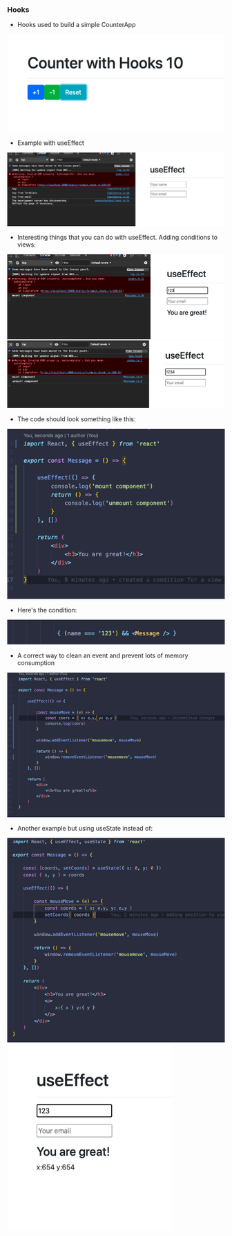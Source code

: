 ### Hooks
+ Hooks used to build a simple CounterApp

![CounterApp](assets/counter.png)

+ Example with useEffect

![CounterApp](assets/SimpleForm.png)

+ Interesting things that you can do with useEffect. Adding conditions to views:

![CounterApp](assets/mount.png)
![CounterApp](assets/unmount.png)

+ The code should look something like this:

![CounterApp](assets/code-useEffect.png)

+ Here's the condition:

![CounterApp](assets/condition.png)

+ A correct way to clean an event and prevent lots of memory consumption

![CounterApp](assets/cleaner.png)

+ Another example but using useState instead of:

![CounterApp](assets/coords-code.png)
![CounterApp](assets/coords.png)